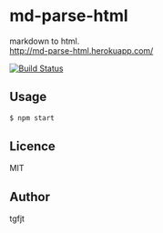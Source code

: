 # md-parse-html

markdown to html.  
http://md-parse-html.herokuapp.com/

[![Build Status](https://travis-ci.org/tgfjt/md-parse-html.svg?branch=master)](https://travis-ci.org/tgfjt/md-parse-html)

## Usage

```bash
$ npm start
```

## Licence
MIT

## Author
tgfjt
